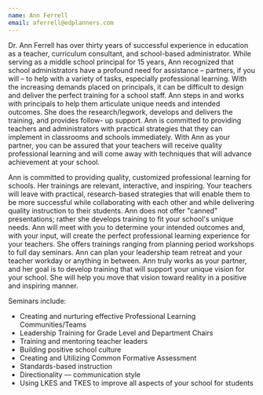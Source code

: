 ```yaml
---
name: Ann Ferrell
email: aferrell@edplanners.com
---
```

Dr. Ann Ferrell has over thirty years of successful experience in education as a teacher, curriculum consultant, and school-based administrator. While serving as a middle school principal for 15 years, Ann recognized that school administrators have a profound need for assistance – partners, if you will – to help with a variety of tasks, especially professional learning. With the increasing demands placed on principals, it can be difficult to design and deliver the perfect training for a school staff. Ann steps in and works with principals to help them articulate unique needs and intended outcomes. She does the research/legwork, develops and delivers the training, and provides follow- up support. Ann is committed to providing teachers and administrators with practical strategies that they can implement in classrooms and schools immediately. With Ann as your partner, you can be assured that your teachers will receive quality professional learning and will come away with techniques that will advance achievement at your school.

Ann is committed to providing quality, customized professional learning for schools. Her trainings are relevant, interactive, and inspiring. Your teachers will leave with practical, research-based strategies that will enable them to be more successful while collaborating with each other and while delivering quality instruction to their students. Ann does not offer "canned" presentations; rather she develops training to fit your school's unique needs. Ann will meet with you to determine your intended outcomes and, with your input, will create the perfect professional learning experience for your teachers. She offers trainings ranging from planning period workshops to full day seminars. Ann can plan your leadership team retreat and your teacher workday or anything in between. Ann truly works as your partner, and her goal is to develop training that will support your unique vision for your school. She will help you move that vision toward reality in a positive and inspiring manner.

Seminars include:

- Creating and nurturing effective Professional Learning Communities/Teams
- Leadership Training for Grade Level and Department Chairs
- Training and mentoring teacher leaders
- Building positive school culture
- Creating and Utilizing Common Formative Assessment
- Standards-based instruction
- Directionality — communication style
- Using LKES and TKES to improve all aspects of your school for students
